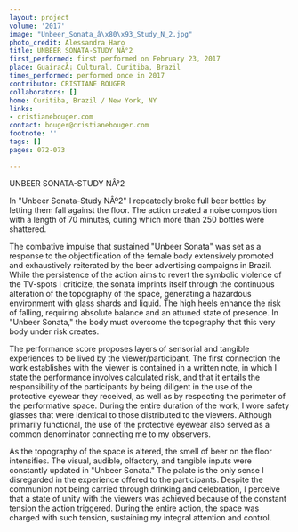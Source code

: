 ```yaml
---
layout: project
volume: '2017'
image: "Unbeer_Sonata_â\x80\x93_Study_N_2.jpg"
photo_credit: Alessandra Haro
title: UNBEER SONATA-STUDY NÂ°2
first_performed: first performed on February 23, 2017
place: GuairacÃ¡ Cultural, Curitiba, Brazil
times_performed: performed once in 2017
contributor: CRISTIANE BOUGER
collaborators: []
home: Curitiba, Brazil / New York, NY
links:
- cristianebouger.com
contact: bouger@cristianebouger.com
footnote: ''
tags: []
pages: 072-073

---
```


UNBEER SONATA-STUDY NÂ°2

In "Unbeer Sonata-Study NÂº2" I repeatedly broke full beer bottles by letting them fall against the floor. The action created a noise composition with a length of 70 minutes, during which more than 250 bottles were shattered.

The combative impulse that sustained "Unbeer Sonata" was set as a response to the objectification of the female body extensively promoted and exhaustively reiterated by the beer advertising campaigns in Brazil. While the persistence of the action aims to revert the symbolic violence of the TV-spots I criticize, the sonata imprints itself through the continuous alteration of the topography of the space, generating a hazardous environment with glass shards and liquid. The high heels enhance the risk of falling, requiring absolute balance and an attuned state of presence. In "Unbeer Sonata," the body must overcome the topography that this very body under risk creates.

The performance score proposes layers of sensorial and tangible experiences to be lived by the viewer/participant. The first connection the work establishes with the viewer is contained in a written note, in which I state the performance involves calculated risk, and that it entails the responsibility of the participants by being diligent in the use of the protective eyewear they received, as well as by respecting the perimeter of the performative space. During the entire duration of the work, I wore safety glasses that were identical to those distributed to the viewers. Although primarily functional, the use of the protective eyewear also served as a common denominator connecting me to my observers.

As the topography of the space is altered, the smell of beer on the floor intensifies. The visual, audible, olfactory, and tangible inputs were constantly updated in "Unbeer Sonata." The palate is the only sense I disregarded in the experience offered to the participants. Despite the communion not being carried through drinking and celebration, I perceive that a state of unity with the viewers was achieved because of the constant tension the action triggered. During the entire action, the space was charged with such tension, sustaining my integral attention and control.
